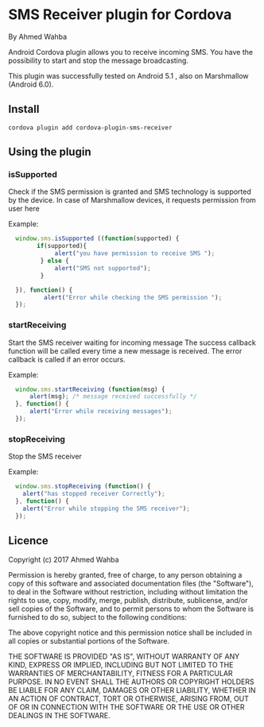 SMS Receiver plugin for Cordova
===============================
By Ahmed Wahba

Android Cordova plugin allows you to receive incoming SMS. You have the possibility to start and stop the message broadcasting.

This plugin was successfully tested on Android 5.1 , also on Marshmallow (Android 6.0).

## Install  ##

	cordova plugin add cordova-plugin-sms-receiver


## Using the plugin ##

### isSupported ###
Check if the SMS permission is granted and  SMS technology is supported by the device. In case of Marshmallow devices, it requests permission from user here

Example:
```javascript
  window.sms.isSupported ((function(supported) {
        if(supported){
             alert("you have permission to receive SMS ");             
         } else {
             alert("SMS not supported");
         }

  }), function() {
          alert("Error while checking the SMS permission ");
  });     
```

### startReceiving ###
Start the SMS receiver waiting for incoming message
The success callback function will be called every time a new message is received.
The error callback is called if an error occurs.

Example:
```javascript
  window.sms.startReceiving (function(msg) {
      alert(msg); /* message received successfully */
  }, function() {
      alert("Error while receiving messages");
  });
```

### stopReceiving ###
Stop the SMS receiver

Example:
```javascript
  window.sms.stopReceiving (function() {
    alert("has stopped receiver Correctly");
  }, function() {
    alert("Error while stopping the SMS receiver");
  });
```



## Licence ##


Copyright (c) 2017	Ahmed Wahba

Permission is hereby granted, free of charge, to any person obtaining a copy
of this software and associated documentation files (the "Software"), to deal
in the Software without restriction, including without limitation the rights
to use, copy, modify, merge, publish, distribute, sublicense, and/or sell
copies of the Software, and to permit persons to whom the Software is
furnished to do so, subject to the following conditions:

The above copyright notice and this permission notice shall be included in
all copies or substantial portions of the Software.

THE SOFTWARE IS PROVIDED "AS IS", WITHOUT WARRANTY OF ANY KIND, EXPRESS OR
IMPLIED, INCLUDING BUT NOT LIMITED TO THE WARRANTIES OF MERCHANTABILITY,
FITNESS FOR A PARTICULAR PURPOSE. IN NO EVENT SHALL THE
AUTHORS OR COPYRIGHT HOLDERS BE LIABLE FOR ANY CLAIM, DAMAGES OR OTHER
LIABILITY, WHETHER IN AN ACTION OF CONTRACT, TORT OR OTHERWISE, ARISING FROM,
OUT OF OR IN CONNECTION WITH THE SOFTWARE OR THE USE OR OTHER DEALINGS IN
THE SOFTWARE.
